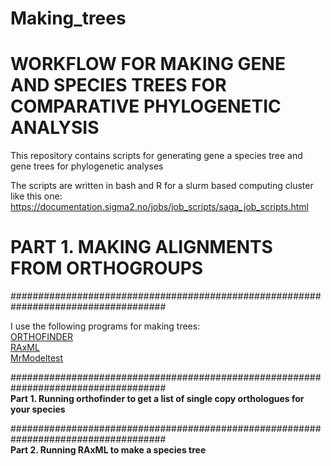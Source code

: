 # Making_trees
# WORKFLOW FOR MAKING GENE AND SPECIES TREES FOR COMPARATIVE PHYLOGENETIC ANALYSIS
This repository contains scripts for generating gene a species tree and gene trees for phylogenetic analyses 

The scripts are written in bash and R for a slurm based computing cluster like this one: https://documentation.sigma2.no/jobs/job_scripts/saga_job_scripts.html

# PART 1. MAKING ALIGNMENTS FROM ORTHOGROUPS
#################################################################################### <br />

I use the following programs for making trees: <br />
[ORTHOFINDER](https://github.com/davidemms/OrthoFinder) <br />
[RAxML](https://cme.h-its.org/exelixis/web/software/raxml) <br />
[MrModeltest](https://github.com/nylander/MrModeltest2) <br />

#################################################################################### <br />
**Part 1. Running orthofinder to get a list of single copy orthologues for your species** 


#################################################################################### <br />
**Part 2. Running RAxML to make a species tree**
